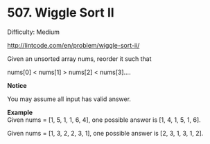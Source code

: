 # 507. Wiggle Sort II

Difficulty: Medium

http://lintcode.com/en/problem/wiggle-sort-ii/

Given an unsorted array nums, reorder it such that

nums[0] < nums[1] > nums[2] < nums[3]....

**Notice**  

You may assume all input has valid answer.

**Example**  
Given nums = [1, 5, 1, 1, 6, 4], one possible answer is [1, 4, 1, 5, 1, 6].

Given nums = [1, 3, 2, 2, 3, 1], one possible answer is [2, 3, 1, 3, 1, 2].